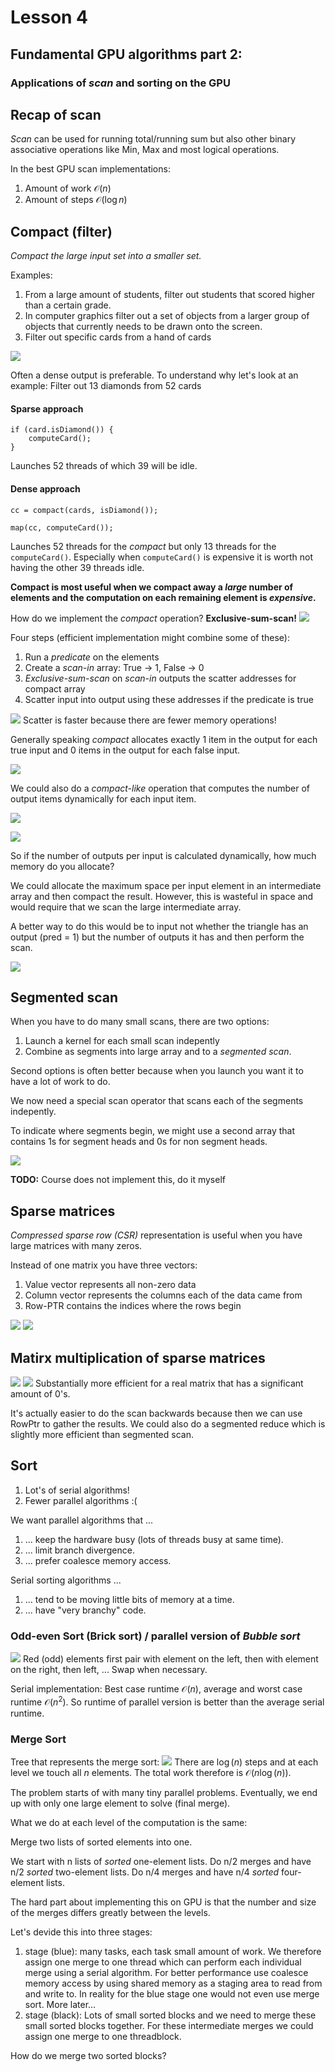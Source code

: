 # Lesson 4
## Fundamental GPU algorithms part 2:
### Applications of *scan* and sorting on the GPU

## Recap of scan

*Scan* can be used for running total/running sum but also other binary associative operations like Min, Max and most logical operations.

In the best GPU scan implementations:

1. Amount of work $\mathcal O(n)$
2. Amount of steps $\mathcal O(\log n)$

## Compact (filter)
*Compact the large input set into a smaller set.*

Examples:

1. From a large amount of students, filter out students that scored higher than a certain grade.
2. In computer graphics filter out a set of objects from a larger group of objects that currently needs to be drawn onto the screen.
3. Filter out specific cards from a hand of cards

![](pictures/screenshot1.png)

Often a dense output is preferable. To understand why let's look at an example: Filter out 13 diamonds from 52 cards

#### Sparse approach
```
if (card.isDiamond()) {
	computeCard();
}
```
Launches 52 threads of which 39 will be idle.
#### Dense approach
```
cc = compact(cards, isDiamond());

map(cc, computeCard());
```
Launches 52 threads for the *compact* but only 13 threads for the `computeCard()`. Especially when `computeCard()` is expensive it is worth not having the other 39 threads idle.

**Compact is most useful when we compact away a *large* number of elements and the computation on each remaining element is *expensive*.**

How do we implement the *compact* operation?
**Exclusive-sum-scan!**
![](pictures/screenshot2.png)

Four steps (efficient implementation might combine some of these):

1. Run a *predicate* on the elements
2. Create a *scan-in* array: True -> 1, False -> 0
3. *Exclusive-sum-scan* on *scan-in* outputs the scatter addresses for compact array
4. Scatter input into output using these addresses if the predicate is true

![](pictures/screenshot3.png)
Scatter is faster because there are fewer memory operations!

Generally speaking *compact* allocates exactly 1 item in the output for each true input and 0 items in the output for each false input.

![](pictures/screenshot4.png)

We could also do a *compact-like* operation that computes the number of output items dynamically for each input item.

![](pictures/screenshot5.png)

![](pictures/screenshot6.png)

So if the number of outputs per input is calculated dynamically, how much memory do you allocate?

We could allocate the maximum space per input element in an intermediate array and then compact the result. However, this is wasteful in space and would require that we scan the large intermediate array.

A better way to do this would be to input not whether the triangle has an output (pred = 1) but the number of outputs it has and then perform the scan.

![](pictures/screenshot7.png)

## Segmented scan

When you have to do many small scans, there are two options:

1. Launch a kernel for each small scan indepently
2. Combine as segments into large array and to a *segmented scan*. 

Second options is often better because when you launch you want it to have a lot of work to do.

We now need a special scan operator that scans each of the segments indepently.

To indicate where segments begin, we might use a second array that contains 1s for segment heads and 0s for non segment heads.

![](pictures/screenshot8.png)

**TODO:** Course does not implement this, do it myself

## Sparse matrices

*Compressed sparse row (CSR)* representation is useful when you have large matrices with many zeros.

Instead of one matrix you have three vectors:

1. Value vector represents all non-zero data
2. Column vector represents the columns each of the data came from
3. Row-PTR contains the indices where the rows begin

![](pictures/screenshot9.png)
![](pictures/screenshot10.png)

## Matirx multiplication of sparse matrices

![](pictures/screenshot11.png)
![](pictures/screenshot12.png)
Substantially more efficient for a real matrix that has a significant amount of 0's.

It's actually easier to do the scan backwards because then we can use RowPtr to gather the results. We could also do a segmented reduce which is slightly more efficient than segmented scan.

## Sort

1. Lot's of serial algorithms!
2. Fewer parallel algorithms :(

We want parallel algorithms that ...

1. ... keep the hardware busy (lots of threads busy at same time).
2. ... limit branch divergence.
3. ... prefer coalesce memory access.

Serial sorting algorithms ...

1. ... tend to be moving little bits of memory at a time.
2. ... have "very branchy" code.

### Odd-even Sort (Brick sort) / parallel version of *Bubble sort*

![](pictures/screenshot13.png)
Red (odd) elements first pair with element on the left, then with element on the right, then left, ... Swap when necessary.

Serial implementation: Best case runtime $\mathcal O(n)$, average and worst case runtime $\mathcal O(n^2)$. So runtime of parallel version is better than the average serial runtime.

### Merge Sort
Tree that represents the merge sort:
![](pictures/screenshot14.png)
There are $\log(n)$ steps and at each level we touch all $n$ elements. The total work therefore is $\mathcal O(n\log(n))$.

The problem starts of with many tiny parallel problems. Eventually, we end up with only one large element to solve (final merge).

What we do at each level of the computation is the same:

Merge two lists of sorted elements into one.

We start with n lists of *sorted* one-element lists. Do n/2 merges and have n/2 *sorted* two-element lists. Do n/4 merges and have n/4 *sorted* four-element lists.

The hard part about implementing this on GPU is that the number and size of the merges differs greatly between the levels.

Let's devide this into three stages:

1. stage (blue): many tasks, each task small amount of work. We therefore assign one merge to one thread which can perform each individual merge using a serial algorithm. For better performance use coalesce memory access by using shared memory as a staging area to read from and write to. In reality for the blue stage one would not even use merge sort. More later...
2. stage (black): Lots of small sorted blocks and we need to merge these small sorted blocks together. For these intermediate merges we could assign one merge to one threadblock.

How do we merge two sorted blocks?